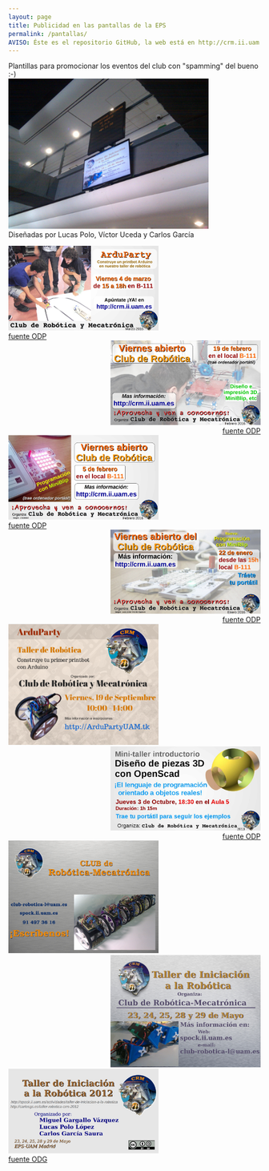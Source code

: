```yaml
---
layout: page
title: Publicidad en las pantallas de la EPS
permalink: /pantallas/
AVISO: Éste es el repositorio GitHub, la web está en http://crm.ii.uam.es/
---
```


Plantillas para promocionar los eventos del club con "spamming" del bueno :-)  
<img src="2012-05-24.jpg" width="400"/>  
Diseñadas por Lucas Polo, Víctor Uceda y Carlos García  



<div align="left">
<img src="2016_Cartel_ArduParty4marzo.jpg" width="300"/><br/>
<a href="2016_Cartel_ArduParty4marzo.odp">fuente ODP</a>
</div>


<div align="right">
<img src="2016_Cartel_viernesAbierto19febrero.jpg" width="300"/><br/>
<a href="2016_Cartel_viernesAbierto19febrero.odp">fuente ODP</a>
</div>

<div align="left">
<img src="2016_Cartel_viernesAbierto5febrero.jpg" width="300"/><br/>
<a href="2016_Cartel_viernesAbierto5febrero.odp">fuente ODP</a>
</div>



<div align="right">
<img src="2016_Cartel_viernesAbierto22enero.jpg" width="300"/><br/>
<a href="2016_Cartel_viernesAbierto22enero.odp">fuente ODP</a>
</div>

<div align="left">
<img src="2014_Cartel_ArduParty.png" width="300"/><br/>
</div>


<div align="right">
<img src="2013_Cartel_Taller_OpenScad.jpg" width="300"/><br/>
<a href="2013_Cartel_Taller_OpenScad.odp">fuente ODP</a>
</div>


<div align="left">
<img src="2012_cartel_presentacion_CRM.jpg" width="300"/><br/>
</div>


<div align="right">
<img src="2012_taller_arduino_pantallas.jpg" width="300"/><br/>
</div>


<div align="left">
<img src="2012_taller_iniciacion.png" width="300"/><br/>
<a href="2012_taller_iniciacion.odg">fuente ODG</a>
</div>

